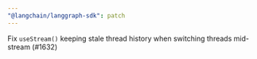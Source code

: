 ```yaml
---
"@langchain/langgraph-sdk": patch
---
```


Fix `useStream()` keeping stale thread history when switching threads mid-stream (#1632)
